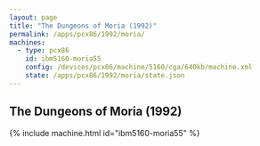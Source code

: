 ```yaml
---
layout: page
title: "The Dungeons of Moria (1992)"
permalink: /apps/pcx86/1992/moria/
machines:
  - type: pcx86
    id: ibm5160-moria55
    config: /devices/pcx86/machine/5160/cga/640kb/machine.xml
    state: /apps/pcx86/1992/moria/state.json
---
```


The Dungeons of Moria (1992)
----------------------------

{% include machine.html id="ibm5160-moria55" %}
